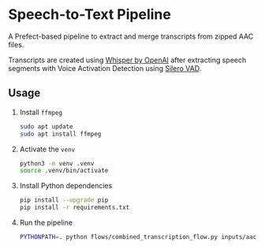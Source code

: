 # Speech-to-Text Pipeline

A Prefect-based pipeline to extract and merge transcripts from zipped AAC files.

Transcripts are created using [Whisper by OpenAI](https://openai.com/index/whisper/) after extracting speech segments with Voice Activation Detection using [Silero VAD](https://github.com/snakers4/silero-vad).

## Usage

1. Install `ffmpeg`

   ```sh
   sudo apt update
   sudo apt install ffmpeg
   ```

1. Activate the `venv`

   ```sh
   python3 -m venv .venv
   source .venv/bin/activate
   ```

1. Install Python dependencies

   ```sh
   pip install --upgrade pip
   pip install -r requirements.txt
   ```
1. Run the pipeline

   ```sh
   PYTHONPATH=. python flows/combined_transcription_flow.py inputs/aac_files.zip --whisper_model medium
   ```
